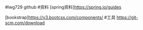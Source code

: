 #lwg729 github
#资料
[spring资料]https://spring.io/guides

[bookstrap]https://v3.bootcss.com/components/
#工具
https://git-scm.com/download